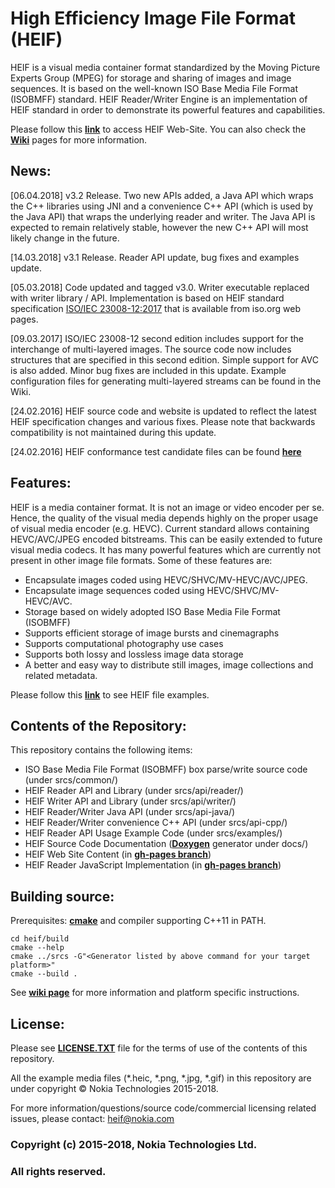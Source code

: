 # High Efficiency Image File Format (HEIF)
HEIF is a visual media container format standardized by the Moving Picture Experts Group (MPEG) for storage and sharing of images and image sequences. It is based on the well-known ISO Base Media File Format (ISOBMFF) standard. HEIF Reader/Writer Engine is an implementation of HEIF standard in order to demonstrate its powerful features and capabilities.

Please follow this **[link](https://nokiatech.github.io/heif)** to access HEIF Web-Site.
You can also check the **[Wiki](https://github.com/nokiatech/heif/wiki)** pages for more information.

## News:

[06.04.2018] v3.2 Release. Two new APIs added, a Java API which wraps the C++ libraries using JNI and a convenience C++ API (which is used by the Java API) that wraps the underlying reader and writer. The Java API is expected to remain relatively stable, however the new C++ API will most likely change in the future.

[14.03.2018] v3.1 Release. Reader API update, bug fixes and examples update.

[05.03.2018] Code updated and tagged v3.0. Writer executable replaced with writer library / API. Implementation is based on HEIF standard specification [ISO/IEC 23008-12:2017](http://standards.iso.org/ittf/PubliclyAvailableStandards/c066067_ISO_IEC_23008-12_2017.zip) that is available from iso.org web pages.

[09.03.2017] ISO/IEC 23008-12 second edition includes support for the interchange of multi-layered images. The source code now includes structures that are specified in this second edition. Simple support for AVC is also added. Minor bug fixes are included in this update. Example configuration files for generating multi-layered streams can be found in the Wiki.

[24.02.2016] HEIF source code and website is updated to reflect the latest HEIF specification changes and various fixes. Please note that backwards compatibility is not maintained during this update.

[24.02.2016] HEIF conformance test candidate files can be found **[here](https://github.com/nokiatech/heif_conformance)**

## Features:
HEIF is a media container format. It is not an image or video encoder per se. Hence, the quality of the visual media depends highly on the proper usage of visual media encoder (e.g. HEVC). Current standard allows containing HEVC/AVC/JPEG encoded bitstreams. This can be easily extended to future visual media codecs. It has many powerful features which are currently not present in other image file formats. Some of these features are:
* Encapsulate images coded using HEVC/SHVC/MV-HEVC/AVC/JPEG.
* Encapsulate image sequences coded using HEVC/SHVC/MV-HEVC/AVC.
* Storage based on widely adopted ISO Base Media File Format (ISOBMFF)
* Supports efficient storage of image bursts and cinemagraphs
* Supports computational photography use cases
* Supports both lossy and lossless image data storage
* A better and easy way to distribute still images, image collections and related metadata.

Please follow this **[link](https://nokiatech.github.io/heif/examples.html)** to see HEIF file examples.

## Contents of the Repository:
This repository contains the following items:
* ISO Base Media File Format (ISOBMFF) box parse/write source code (under srcs/common/)
* HEIF Reader API and Library (under srcs/api/reader/)
* HEIF Writer API and Library (under srcs/api/writer/)
* HEIF Reader/Writer Java API (under srcs/api-java/)
* HEIF Reader/Writer convenience C++ API (under srcs/api-cpp/)
* HEIF Reader API Usage Example Code (under srcs/examples/)
* HEIF Source Code Documentation (**[Doxygen](http://www.stack.nl/~dimitri/doxygen/)** generator under docs/)
* HEIF Web Site Content (in **[gh-pages branch](https://github.com/nokiatech/heif/tree/gh-pages)**)
* HEIF Reader JavaScript Implementation (in **[gh-pages branch](https://github.com/nokiatech/heif/tree/gh-pages)**)

## Building source:
Prerequisites: **[cmake](https://cmake.org/)** and compiler supporting C++11 in PATH.
```
cd heif/build
cmake --help
cmake ../srcs -G"<Generator listed by above command for your target platform>"
cmake --build .
```
See **[wiki page](https://github.com/nokiatech/heif/wiki/I.-How-to-build-HEIF-Source-Code)** for more information and platform specific instructions.

## License:
Please see **[LICENSE.TXT](https://github.com/nokiatech/heif/blob/master/LICENSE.TXT)** file for the terms of use of the contents of this repository.

All the example media files (*.heic, *.png, *.jpg, *.gif) in this repository are under copyright © Nokia Technologies 2015-2018.

For more information/questions/source code/commercial licensing related issues, please contact: <heif@nokia.com>

### **Copyright (c) 2015-2018, Nokia Technologies Ltd.**
### **All rights reserved.**



